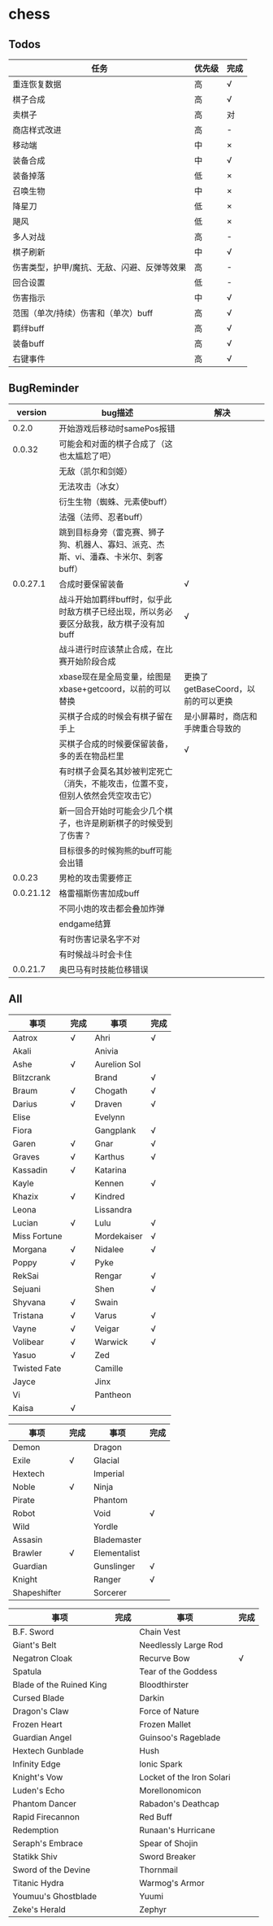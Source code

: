# chess

## Todos

| 任务 | 优先级 | 完成 |
| ---- | ---- | ---- |
| 重连恢复数据 | 高 | √ |
| 棋子合成 | 高 | √ |
| 卖棋子 | 高 | 对 |
| 商店样式改进 | 高 | - |
| 移动端 | 中 | × |
| 装备合成 | 中 | √ |
| 装备掉落 | 低 | × |
| 召唤生物 | 中 | × |
| 降星刀 | 低 | × |
| 飓风 | 低 | × |
| 多人对战 | 高 | - |
| 棋子刷新 | 中 | √ |
| 伤害类型，护甲/魔抗、无敌、闪避、反弹等效果 | 高 | - |
| 回合设置 | 低 | - |
| 伤害指示 | 中 | √ |
| 范围（单次/持续）伤害和（单次）buff | 高 | √ |
| 羁绊buff | 高 | √ |
| 装备buff | 高 | √ |
| 右键事件 | 高 | √ |

## BugReminder

| version | bug描述 | 解决 |
| ---- | ---- | ---- |
| 0.2.0 | 开始游戏后移动时samePos报错 |  |
| 0.0.32 | 可能会和对面的棋子合成了（这也太尴尬了吧） |  |
|  | 无敌（凯尔和剑姬） |  |
|  | 无法攻击（冰女） |  |
|  | 衍生生物（蜘蛛、元素使buff） |  |
|  | 法强（法师、忍者buff） |  |
|  | 跳到目标身旁（雷克赛、狮子狗、机器人、寡妇、派克、杰斯、vi、潘森、卡米尔、刺客buff） |  |
| 0.0.27.1 | 合成时要保留装备 | √ |
|  | 战斗开始加羁绊buff时，似乎此时敌方棋子已经出现，所以务必要区分敌我，敌方棋子没有加buff | √ |
|  | 战斗进行时应该禁止合成，在比赛开始阶段合成 |  |
|  | xbase现在是全局变量，绘图是xbase+getcoord，以前的可以替换 | 更换了getBaseCoord，以前的可以更换 |
|  | 买棋子合成的时候会有棋子留在手上 | 是小屏幕时，商店和手牌重合导致的 |
|  | 买棋子合成的时候要保留装备，多的丢在物品栏里 | √ |
|  | 有时棋子会莫名其妙被判定死亡（消失，不能攻击，位置不变，但别人依然会凭空攻击它） |  |
|  | 新一回合开始时可能会少几个棋子，也许是刷新棋子的时候受到了伤害？ |  |
|  | 目标很多的时候狗熊的buff可能会出错 |  |
| 0.0.23 | 男枪的攻击需要修正 |  |
| 0.0.21.12 | 格雷福斯伤害加成buff |  |
|  | 不同小炮的攻击都会叠加炸弹 |  |
|  | endgame结算 |  |
|  | 有时伤害记录名字不对 |  |
|  | 有时候战斗时会卡住 |  |
| 0.0.21.7 | 奥巴马有时技能位移错误 |  |

## All

| 事项 | 完成 | 事项 | 完成 |
| ---- | ---- | ---- | ---- |
| Aatrox | √ | Ahri | √ |
| Akali |  | Anivia |  |
| Ashe | √ | Aurelion Sol |  |
| Blitzcrank |  | Brand | √ |
| Braum | √ | Chogath | √ |
| Darius | √ | Draven | √ |
| Elise |  | Evelynn |  |
| Fiora |  | Gangplank | √ |
| Garen | √ | Gnar | √ |
| Graves | √ | Karthus | √ |
| Kassadin | √ | Katarina |  |
| Kayle |  | Kennen | √ |
| Khazix | √ | Kindred |  |
| Leona |  | Lissandra |  |
| Lucian | √ | Lulu | √ |
| Miss Fortune |  | Mordekaiser | √ |
| Morgana | √ | Nidalee | √ |
| Poppy | √ | Pyke |  |
| RekSai |  | Rengar | √ |
| Sejuani |  | Shen | √ |
| Shyvana | √ | Swain |  |
| Tristana | √ | Varus | √ |
| Vayne | √ | Veigar | √ |
| Volibear | √ | Warwick | √ |
| Yasuo | √ | Zed |  |
| Twisted Fate |  | Camille |  |
| Jayce |  | Jinx |  |
| Vi |  | Pantheon |  |
| Kaisa | √ |

| 事项 | 完成 | 事项 | 完成 |
| ---- | ---- | ---- | ---- |
| Demon |  | Dragon |  |
| Exile | √ | Glacial |  |
| Hextech |  | Imperial |  |
| Noble | √ | Ninja |  |
| Pirate |  | Phantom |  |
| Robot |  | Void | √ |
| Wild |  | Yordle |  |
| Assasin |  | Blademaster |  |
| Brawler | √ | Elementalist |  |
| Guardian |  | Gunslinger | √ |
| Knight |  | Ranger | √ |
| Shapeshifter |  | Sorcerer |  |

| 事项 | 完成 | 事项 | 完成 |
| ---- | ---- | ---- | ---- |
| B.F. Sword |  | Chain Vest |  |
| Giant's Belt |  | Needlessly Large Rod |  |
| Negatron Cloak |  | Recurve Bow | √ |
| Spatula |  | Tear of the Goddess |  |
| Blade of the Ruined King |  | Bloodthirster |  |
| Cursed Blade |  | Darkin |  |
| Dragon's Claw |  | Force of Nature |  |
| Frozen Heart |  | Frozen Mallet |  |
| Guardian Angel |  | Guinsoo's Rageblade |  |
| Hextech Gunblade |  | Hush |  |
| Infinity Edge |  | Ionic Spark |  |
| Knight's Vow |  | Locket of the Iron Solari |  |
| Luden's Echo |  | Morellonomicon |  |
| Phantom Dancer |  | Rabadon's Deathcap |  |
| Rapid Firecannon |  | Red Buff |  |
| Redemption |  | Runaan's Hurricane |  |
| Seraph's Embrace |  | Spear of Shojin |  |
| Statikk Shiv |  | Sword Breaker |  |
| Sword of the Devine |  | Thornmail |  |
| Titanic Hydra |  | Warmog's Armor |  |
| Youmuu's Ghostblade |  | Yuumi |  |
| Zeke's Herald |  | Zephyr |  |
